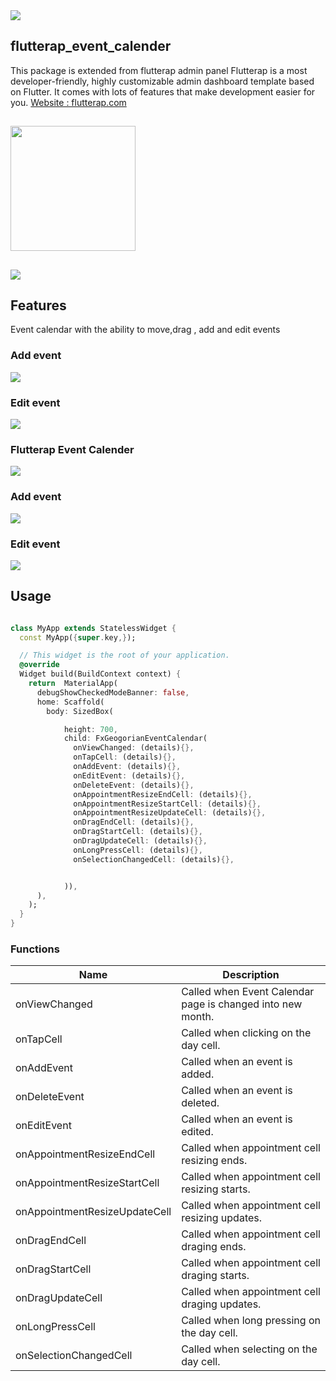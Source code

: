 
<img src="https://github.com/flutterap59/flutterap_event_calendar/raw/main/assets/images/flutterap_logo.png" />

## flutterap_event_calender

This package is extended from flutterap admin panel Flutterap is a most developer-friendly, highly customizable admin dashboard template based on Flutter. It comes with lots of features that make development easier for you.
<a href="https://flutterap.com" rel="nofollow">Website : flutterap.com</a>
##
<a href="https://www.buymeacoffee.com/flutterap" rel="nofollow"><img width="200" src="https://github.com/flutterap59/flutterap_event_calendar/raw/main/assets/images/buyme.png" /></a>

##

<a href="https://www.flutterap.com/features" rel="nofollow"><img src="https://github.com/flutterap59/flutterap_event_calendar/raw/main/assets/images/contact_us.png" /></a>
##

## Features

Event calendar with the ability to move,drag , add and edit events

### Add event
<img src="https://github.com/flutterap59/flutterap_event_calendar/raw/main/assets/gifs/calendar1_gif.gif" />


### Edit event
<img src="https://github.com/flutterap59/flutterap_event_calendar/raw/main/assets/gifs/calendar2_gif.gif" />


### Flutterap Event Calender
<img src="https://github.com/flutterap59/flutterap_event_calendar/raw/main/assets/images/calendar2.png" />


### Add event
<img src="https://github.com/flutterap59/flutterap_event_calendar/raw/main/assets/images/calendar3.png" />


### Edit event
<img src="https://github.com/flutterap59/flutterap_event_calendar/raw/main/assets/images/calendar4.png" />


## Usage
```dart

class MyApp extends StatelessWidget {
  const MyApp({super.key,});

  // This widget is the root of your application.
  @override
  Widget build(BuildContext context) {
    return  MaterialApp(
      debugShowCheckedModeBanner: false,
      home: Scaffold(
        body: SizedBox(

            height: 700,
            child: FxGeogorianEventCalendar(
              onViewChanged: (details){},
              onTapCell: (details){},
              onAddEvent: (details){},
              onEditEvent: (details){},
              onDeleteEvent: (details){},
              onAppointmentResizeEndCell: (details){},
              onAppointmentResizeStartCell: (details){},
              onAppointmentResizeUpdateCell: (details){},
              onDragEndCell: (details){},
              onDragStartCell: (details){},
              onDragUpdateCell: (details){},
              onLongPressCell: (details){},
              onSelectionChangedCell: (details){},


            )),
      ),
    );
  }
}
```


### Functions

| Name       	        | Description                         	                      |
|---------------------|------------------------------------------------------------|
| onViewChanged 	            | Called when Event Calendar page is changed into new month. |
| onTapCell	 	 | Called when clicking on the day cell. 	                    |
| onAddEvent	 	 | Called when an event is added.                             |
| onDeleteEvent	 	 | Called when an event is deleted.                           |
| onEditEvent	 	    | Called when an event is edited.	                           |
| onAppointmentResizeEndCell	 	   | Called when appointment cell resizing ends.	               |
| onAppointmentResizeStartCell	 	    | Called when appointment cell resizing starts.	             |
| onAppointmentResizeUpdateCell	 	  | Called when appointment cell resizing updates. 	           |
| onDragEndCell 	            | Called when appointment cell draging ends.                        |
| onDragStartCell	 	 | Called when appointment cell draging starts.       	              |
| onDragUpdateCell	 	   | Called when appointment cell draging updates.       	             |
| onLongPressCell	 	  | Called when long pressing on the day cell.  	              |
| onSelectionChangedCell	 	  | Called when selecting on the day cell. 	 	                 |



